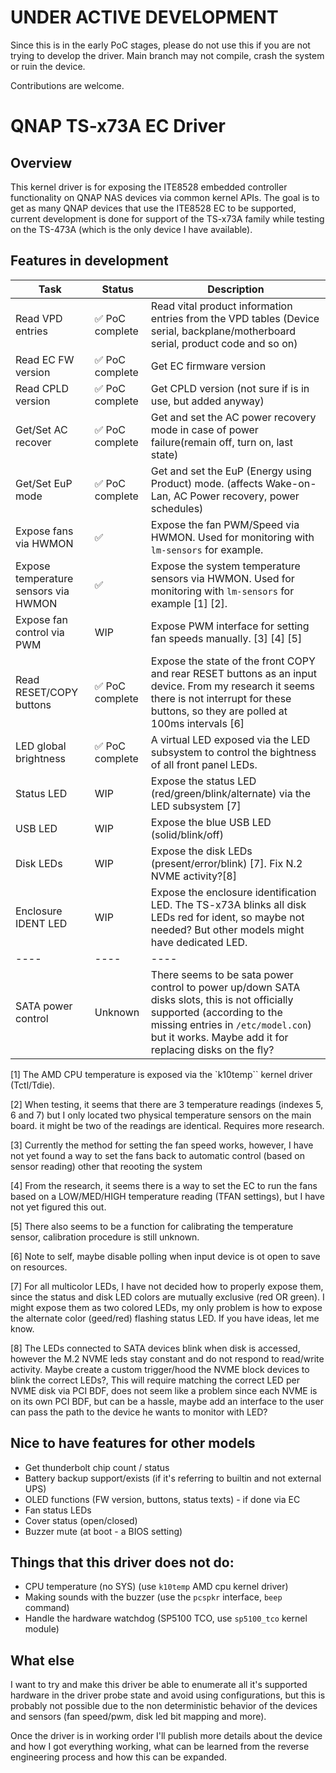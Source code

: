 # UNDER ACTIVE DEVELOPMENT
Since this is in the early PoC stages, please do not use this if you are not trying to develop the driver. Main branch may not compile, crash the system or ruin the device.

Contributions are welcome.

# QNAP TS-x73A EC Driver

## Overview
This kernel driver is for exposing the ITE8528 embedded controller functionality on QNAP NAS devices via common kernel APIs. The goal is to get as many QNAP devices that use the ITE8528 EC to be supported, current development is done  for support of the TS-x73A family while testing on the TS-473A (which is the only device I have available).


## Features in development
 Task | Status | Description  |
-|-|-|
 Read VPD entries | :white_check_mark: PoC complete | Read vital product information entries from the VPD tables (Device serial, backplane/motherboard serial, product code and so on)
Read EC FW version| :white_check_mark: PoC complete | Get EC firmware version
Read CPLD version| :white_check_mark: PoC complete | Get CPLD version (not sure if is in use, but added anyway)
Get/Set AC recover| :white_check_mark: PoC complete | Get and set the AC power recovery mode in case of power failure(remain off, turn on, last state)
Get/Set EuP mode| :white_check_mark: PoC complete | Get and set the EuP (Energy using Product) mode. (affects Wake-on-Lan, AC Power recovery, power schedules)
Expose fans via HWMON | :white_check_mark: | Expose the fan PWM/Speed via HWMON. Used for monitoring with `lm-sensors` for example.
Expose temperature sensors via HWMON | :white_check_mark: | Expose the system temperature sensors via HWMON. Used for monitoring with `lm-sensors` for example [1] [2].
Expose fan control via PWM | WIP | Expose PWM interface for setting fan speeds manually. [3] [4] [5]
Read RESET/COPY buttons |  :white_check_mark: PoC complete | Expose the state of the front COPY and rear RESET buttons as an input device. From my research it seems there is not interrupt for these buttons, so they are polled at 100ms intervals [6]
LED global brightness |  :white_check_mark: PoC complete | A virtual LED exposed via the LED subsystem to control the bightness of all front panel LEDs.
Status LED | WIP | Expose the status LED (red/green/blink/alternate) via the LED subsystem [7]
USB LED | WIP |  Expose the blue USB LED (solid/blink/off)
Disk LEDs | WIP | Expose the disk LEDs (present/error/blink) [7]. Fix N.2 NVME activity?[8]
Enclosure IDENT LED | WIP | Expose the enclosure identification LED. The TS-x73A blinks all disk LEDs red for ident, so maybe not needed? But other models might have dedicated LED.
|----|----|----
SATA power control | Unknown | There seems to be sata power control to power up/down SATA disks slots, this is not officially supported (according to the missing entries in `/etc/model.con`) but it works. Maybe add it for replacing disks on the fly?


[1] The AMD CPU temperature is exposed via the `k10temp`` kernel driver (Tctl/Tdie).

[2] When testing, it seems that there are 3 temperature readings (indexes 5, 6 and 7) but I only located two physical temperature sensors on the main board. it might be two of the readings are identical. Requires more research.

[3] Currently the method for setting the fan speed works, however, I have not yet found a way to set the fans back to automatic control (based on sensor reading) other that reooting the system

[4] From the research, it seems there is a way to set the EC to run the fans based on a LOW/MED/HIGH temperature reading (TFAN settings), but I have not yet figured this out.

[5] There also seems to be a function for calibrating the temperature sensor, calibration procedure is still unknown.

[6] Note to self, maybe disable polling when input device is ot open to save on resources.

[7] For all multicolor LEDs, I have not decided how to properly expose them, since the status and disk LED colors are mutually exclusive (red OR green). I might expose them as two colored LEDs, my only problem is how to expose the alternate color (geed/red) flashing status LED. If you have ideas, let me know.

[8] The LEDs connected to SATA devices blink when disk is accessed, however the M.2 NVME leds stay constant and do not respond to read/write activity. Maybe create a custom trigger/hood the NVME block devices to blink the correct LEDs?, This will require matching the correct LED per NVME disk via PCI BDF, does not seem like a problem since each NVME is on its own PCI BDF, but can be a hassle, maybe add an interface to the user can pass the path to the device he wants to monitor with LED?

## Nice to have features for other models
- Get thunderbolt chip count / status
- Battery backup support/exists (if it's referring to builtin and not external UPS)
- OLED functions (FW version, buttons, status texts) - if done via EC
- Fan status LEDs
- Cover status  (open/closed)
- Buzzer mute (at boot - a BIOS setting)

## Things that this driver does not do:
- CPU temperature (no SYS) (use `k10temp` AMD cpu kernel driver)
- Making sounds with the buzzer (use the `pcspkr` interface, `beep` command)
- Handle the hardware watchdog (SP5100 TCO, use `sp5100_tco` kernel module)

## What else
I want to try and make this driver be able to enumerate all it's supported hardware in the driver probe state and avoid using configurations, but this is probably not possible due to the non deterministic behavior of the devices and sensors (fan speed/pwm, disk led bit mapping and more).

Once the driver is in working order I'll publish more details about the device and how I got everything working, what can be learned from the reverse engineering process and how this can be expanded.